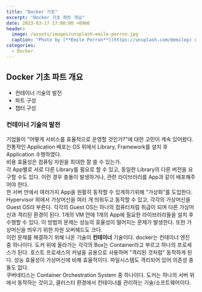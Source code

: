 ```yaml
---
title: "Docker 기초"
excerpt: "Docker 기초 파트 개요"
date: 2023-03-17 17:00:00 +0900
header:
  image: /assets/images/unsplash-emile-perron.jpg
  caption: "Photo by [**Emile Perron**](https://unsplash.com/@emilep) on [**Unsplash**](https://unsplash.com/)"
categories:
  - Docker
---
```


## Docker 기초 파트 개요

- 컨테이너 기술의 발전
- 파트 구성
- 챕터 구성

### 컨테이너 기술의 발전

기업들이 "어떻게 서비스를 효율적으로 운영할 것인가?"에 대한 고민이 계속 있어왔다.  
전통적인 Application 배포는 OS 위에서 Library, Framework를 설치 후 Application 수행하였다.  
비용 효율성은 컴퓨팅 자원을 최대한 잘 쓸 수 있는가.  
각 App별로 서로 다른 Library를 필요로 할 수 있고, 동일한 Library의 다른 버전을 요구할 수도 있다. 이런 경우 충돌이 발생하거나, 관련 라이브러리를 App과 같이 배포해주어야 한다.  
한 서버 안에서 여러가지 App을 원활히 동작할 수 있게하기위해 "가상화"를 도입한다. Hypervisor 위에서 가상머신을 여러 개 띄워두고 동작할 수 있고, 각각의 가상머신을 Guest OS라 부른다. 각각의 Guest OS는 하나의 컴퓨터처럼 취급이 되며 다른 가상머신과 격리된 환경이 된다. 1개의 VM 안에 1개의 App에 필요한 라이브러리들을 설치 후 수행할 수 있다. 이 방법의 문제는 성능의 효율성이 떨어지는 문제가 발생한다. 또한 가상머신을 띄우기 위한 자원 오버헤드도 크다.  
이런 문제를 해결하기 위해 나온 기술이 **컨테이너** 기술이다. docker는 컨테이너 엔진 중 하나이다. 도커 위에 올라가는 각각의 Box는 Container라고 부르고 하나의 프로세스가 된다. 호스트 프로세스의 커널을 공용으로 사용하며 "격리된 것처럼" 동작하게 된다. 성능 효율성이 가상머신에 비해 효율적이다. 파일시스템도 격리되어 있어 의존성 충돌도 없다.  
쿠버네티스는 Container Orchestration System 중 하나이다. 도커는 하나의 서버 위에서 동작하는 것이고, 클러스터 환경에서 컨테이너를 관리하는 기술/소프트웨어이다.  